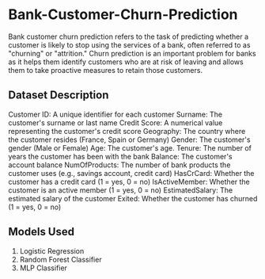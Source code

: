 # Bank-Customer-Churn-Prediction
Bank customer churn prediction refers to the task of predicting whether a customer is likely to stop using the services of a bank, often referred to as "churning" or "attrition." Churn prediction is an important problem for banks as it helps them identify customers who are at risk of leaving and allows them to take proactive measures to retain those customers.

## Dataset Description 
Customer ID: A unique identifier for each customer
Surname: The customer's surname or last name
Credit Score: A numerical value representing the customer's credit score
Geography: The country where the customer resides (France, Spain or Germany)
Gender: The customer's gender (Male or Female)
Age: The customer's age.
Tenure: The number of years the customer has been with the bank
Balance: The customer's account balance
NumOfProducts: The number of bank products the customer uses (e.g., savings account, credit card)
HasCrCard: Whether the customer has a credit card (1 = yes, 0 = no)
IsActiveMember: Whether the customer is an active member (1 = yes, 0 = no)
EstimatedSalary: The estimated salary of the customer
Exited: Whether the customer has churned (1 = yes, 0 = no)


## Models Used
1. Logistic Regression
2. Random Forest Classifier
3. MLP Classifier

